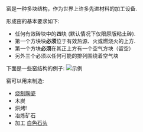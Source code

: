 窑是一种多块结构，作为世界上许多先进材料的加工设备.

形成窑的基本要求如下:

* 任何有效砖块中的**四**块 (默认情况下仅限原版粘土砖).  
* 第一个方块块**必须**位于有效热源、火或燃烧火的上方.  
* 第一个方块**必须**在其正上方有一个空气方块（留空）  
* 另外三个必须以任何可能的排列围绕着空气块  

 下面是一些窑结构的例子:
 ![示例](betterwithmods:kilns.png)

窑可以用来制造:

* [烧制陶瓷](unfired_pottery.md)
* 木炭
* 烘烤!
* 冶炼矿石
* 加工 [白色石头](white_stone.md)
